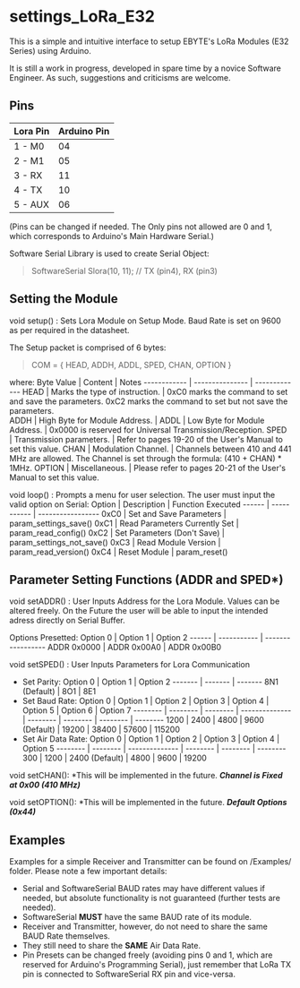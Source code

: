 # settings_LoRa_E32

This is a simple and intuitive interface to setup EBYTE's LoRa Modules (E32 Series) using Arduino.

It is still a work in progress, developed in spare time by a novice Software Engineer. As such, suggestions and criticisms are welcome.
 
## Pins 
Lora Pin | Arduino Pin |
-------- | ----------- |
1 - M0   | 04          |
2 - M1   | 05          |
3 - RX   | 11          |
4 - TX   | 10          |
5 - AUX  | 06          |




(Pins can be changed if needed. The Only pins not allowed are 0 and 1, which corresponds to Arduino's Main Hardware Serial.)


Software Serial Library is used to create Serial Object:
> SoftwareSerial Slora(10, 11); // TX (pin4), RX (pin3)

## Setting the Module
void setup() : Sets Lora Module on Setup Mode. Baud Rate is set on 9600 as per required in the datasheet.


The Setup packet is comprised of 6 bytes:
> COM = { HEAD, ADDH, ADDL, SPED, CHAN, OPTION }

where:
Byte Value | Content | Notes
------------ | --------------- | -------------
HEAD | Marks the type of instruction. |  0xC0 marks the command to set and save the parameters. 0xC2 marks the command to set but not save the parameters.       
ADDH | High Byte for Module Address. | 
ADDL | Low Byte for Module Address. | 0x0000 is reserved for Universal Transmission/Reception.
SPED | Transmission parameters. | Refer to pages 19-20 of the User's Manual to set this value.
CHAN | Modulation Channel. | Channels between 410 and 441 MHz are allowed.  The Channel is set through the formula: (410 + CHAN) * 1MHz.
OPTION | Miscellaneous. | Please refer to pages 20-21 of the User's Manual to set this value. 


void loop() : Prompts a menu for user selection. The user must input the valid option on Serial:
Option | Description | Function Executed
------ | ----------- | -----------------
0xC0 | Set and Save Parameters | param_settings_save()
0xC1 | Read Parameters Currently Set | param_read_config()
0xC2 | Set Parameters (Don't Save) | param_settings_not_save()
0xC3 | Read Module Version | param_read_version()
0xC4 | Reset Module | param_reset()

## Parameter Setting Functions (ADDR and SPED*)
void setADDR() : User Inputs Address for the Lora Module. Values can be altered freely. On the Future the user will be able to input the intended adress directly on Serial Buffer.

Options Presetted:
Option 0 | Option 1 | Option 2
------ | ----------- | -----------------
   ADDR 0x0000 | ADDR 0x00A0 | ADDR 0x00B0
    

void setSPED() : User Inputs Parameters for Lora Communication
  - Set Parity: 
    Option 0 | Option 1 | Option 2
    ------- | ------- | -------
    8N1 (Default) | 8O1 | 8E1
  - Set Baud Rate: 
    Option 0 | Option 1 | Option 2 | Option 3       | Option 4 | Option 5 | Option 6 | Option 7
    -------- | -------- | -------- | -------------- | -------- | -------- | -------- | --------
    1200     | 2400     | 4800     | 9600 (Default) | 19200    | 38400    | 57600    | 115200
  - Set Air Data Rate: 
    Option 0 | Option 1 | Option 2       | Option 3 | Option 4 | Option 5
    -------- | -------- | -------------- | -------- | -------- | --------
    300      | 1200     | 2400 (Default) | 4800     | 9600     | 19200 
    
 void setCHAN(): *This will be implemented in the future.
  ***Channel is Fixed at 0x00 (410 MHz)*** 
 
 void setOPTION(): *This will be implemented in the future.
  ***Default Options (0x44)***
  
  
 ## Examples
 
 Examples for a simple Receiver and Transmitter can be found on /Examples/ folder.
 Please note a few important details:
  - Serial and SoftwareSerial BAUD rates may have different values if needed, but absolute functionality is not guaranteed (further tests are needed).
  - SoftwareSerial **MUST** have the same BAUD rate of its module. 
  - Receiver and Transmitter, however, do not need to share the same BAUD Rate themselves.
  - They still need to share the **SAME** Air Data Rate.
  - Pin Presets can be changed freely (avoiding pins 0 and 1, which are reserved for Arduino's Programming Serial), just remember that LoRa TX pin is connected to SoftwareSerial RX pin and vice-versa.
